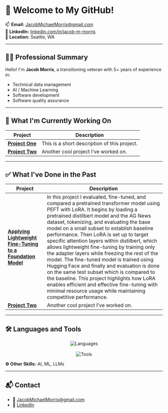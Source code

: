 
<!--
**Jacob-Michael-Morris/Jacob-Michael-Morris** is a ✨ _special_ ✨ repository because its `README.md` (this file) appears on your GitHub profile.

Here are some ideas to get you started:

- 🔭 I’m currently working on ...
- 🌱 I’m currently learning ...

-->

# 👋 Welcome to My GitHub!

📫 **Email:** [JacobMichaelMorris@gmail.com](mailto:JacobMichaelMorris@gmail.com)  
🔗 **LinkedIn:** [linkedin.com/in/jacob-m-morris](https://www.linkedin.com/in/jacob-m-morris)  
📍 **Location:** Seattle, WA

---

## 🧑‍💼 Professional Summary

Hello! I'm **Jacob Morris**, a transitioning veteran with 5+ years of experience in:

- Technical data management  
- AI / Machine Learning  
- Software development  
- Software quality assurance

---

## 🚧 What I'm Currently Working On

| Project | Description |
|--------|-------------|
| [**Project One**](https://github.com/yourusername/project1) | This is a short description of this project. |
| [**Project Two**](https://github.com/yourusername/project2) | Another cool project I’ve worked on. |

---

## ✅ What I've Done in the Past

| Project | Description |
|--------|-------------|
| [**Applying Lightweight Fine-Tuning to a Foundation Model**](https://colab.research.google.com/drive/1wwhmrDoLZdVfIpo1l1RKV3vImWJBjkFt?usp=sharing) | In this project I evaluated, fine-tuned, and compared a pretrained transformer model using PEFT with LoRA. It begins by loading a pretrained distilbert model and the AG News dataset, tokenizing, and evaluating the base model on a small subset to establish baseline performance. Then LoRA is set up to target specific attention layers within distilbert, which allows lightweight fine-tuning by training only the adapter layers while freezing the rest of the model. The fine-tuned model is trained using Hugging Face and finally and evaluation is done on the same test subset which is compared to the baseline. This project highlights how LoRA enables efficient and effective fine-tuning with minimal resource usage while maintaining competitive performance. |
| [**Project Two**](https://github.com/yourusername/project2) | Another cool project I’ve worked on. |

---

## 🛠️ Languages and Tools

<p align="center">
  <img src="https://skillicons.dev/icons?i=js,html,css,py,java,c,cpp,cs" alt="Languages" />
  <br><br>
  <img src="https://skillicons.dev/icons?i=react,git,mongodb,mysql" alt="Tools" />
</p>

**⚙️ Other Skills:** AI, ML, LLMs

---

## 📬 Contact

- 📧 [JacobMichaelMorris@gmail.com](mailto:JacobMichaelMorris@gmail.com)  
- 💼 [LinkedIn](https://www.linkedin.com/in/jacob-m-morris)
